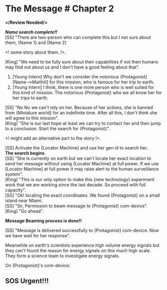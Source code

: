 # The Message # Chapter 2 

**</Review Needed/>**

***Name search complete!!***   
[SS] "There are two-person who can complete this but I not sure about them, {Name 1} and {Name 2} 

<! some story about them. !>. 

[King] "We need to be fully sure about their capabilities if not then humans may find out about us and I don't have a good feeling about that". 

 1. [Young Intern] Why don't we consider the notorious {Protagonist}[Name-->Maithili] for this mission, who is famous for her trip to earth.
 2. [Young Intern] I think, there is one more person who is well suited for this kind of mission. The notorious {Protagonist} who we all know her for her trips to earth.

[SS] "No No we can't rely on her. Because of her actions, she is banned from {Miniature world} for an indefinite time. After all this, I don't think she will agree to this mission".   
[King] "She is our last hope at least we can try to contact her and then jump to a conclusion. Start the search for {Protagonist}".

<! might add an alternative part to the story !>.  

[SS] Activate the {Locator Machine} and use her gen id to search her.  
**The search begins**.   
[SS] "She is currently on earth but we can't locate her exact location to send her message without using {Locator Machine} at full power. If we use [Locator Machine] at full power it may raise alert to the human surveillance system".   
[King] "This is our only option to make this {new technology} experiment work that we are working since the last decade. So proceed with full capacity".   
[SS] "Ok! locating the exact coordinates. We found {Protagonist} on a small island near Miami.   
[SS] "Sir, Permission to beam message to {Protagonist} com-device".  
[King] "Go ahead".   

**Message Beaming process is done!!**

[SS] "Message is delivered successfully to {Protagonist} com-device. Now we have wait for her response".  

Meanwhile on earth's scientists experience high volume energy signals but they can't found the reason for energy signals on this much high scale. They form a science team to investigate energy signals.

On {Protagonist}'s com-device:  
## SOS Urgent!!!
